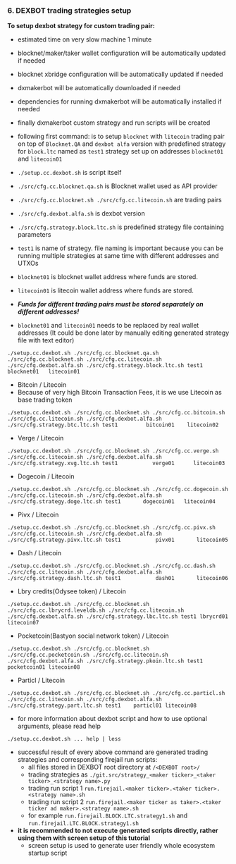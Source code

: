 ### 6. DEXBOT trading strategies setup

**To setup dexbot strategy for custom trading pair:**
  * estimated time on very slow machine 1 minute
  * blocknet/maker/taker wallet configuration will be automatically updated if needed
  * blocknet xbridge configuration will be automatically updated if needed
  * dxmakerbot will be automatically downloaded if needed
  * dependencies for running dxmakerbot will be automatically installed if needed
  * finally dxmakerbot custom strategy and run scripts will be created
  
  * following first command: is to setup `blocknet` with `litecoin` trading pair on top of `Blocknet.QA` and `dexbot alfa` version with predefined strategy for `block.ltc` named as `test1` strategy set up on addresses `blocknet01` and `litecoin01`
  * `./setup.cc.dexbot.sh` is script itself
  * `./src/cfg.cc.blocknet.qa.sh` is Blocknet wallet used as API provider
  * `./src/cfg.cc.blocknet.sh ./src/cfg.cc.litecoin.sh` are trading pairs
  * `./src/cfg.dexbot.alfa.sh` is dexbot version
  * `./src/cfg.strategy.block.ltc.sh` is predefined strategy file containing parameters
  * `test1` is name of strategy. file naming is important because you can be running multiple strategies at same time with different addresses and UTXOs
  * `blocknet01` is blocknet wallet address where funds are stored.
  * `litecoin01` is litecoin wallet address where funds are stored.
  * ***Funds for different trading pairs must be stored separately on different addresses!***
  * `blocknet01` and `litecoin01` needs to be replaced by real wallet addresses (It could be done later by manually editing generated strategy file with text editor)
```
./setup.cc.dexbot.sh ./src/cfg.cc.blocknet.qa.sh ./src/cfg.cc.blocknet.sh ./src/cfg.cc.litecoin.sh ./src/cfg.dexbot.alfa.sh ./src/cfg.strategy.block.ltc.sh test1      blocknet01   litecoin01
```
  * Bitcoin / Litecoin
  * Because of very high Bitcoin Transaction Fees, it is we use Litecoin as base trading token
```
./setup.cc.dexbot.sh ./src/cfg.cc.blocknet.sh ./src/cfg.cc.bitcoin.sh ./src/cfg.cc.litecoin.sh ./src/cfg.dexbot.alfa.sh ./src/cfg.strategy.btc.ltc.sh test1         bitcoin01    litecoin02
```
  * Verge / Litecoin
```
./setup.cc.dexbot.sh ./src/cfg.cc.blocknet.sh ./src/cfg.cc.verge.sh ./src/cfg.cc.litecoin.sh ./src/cfg.dexbot.alfa.sh ./src/cfg.strategy.xvg.ltc.sh test1           verge01      litecoin03
```
  * Dogecoin / Litecoin
```
./setup.cc.dexbot.sh ./src/cfg.cc.blocknet.sh ./src/cfg.cc.dogecoin.sh ./src/cfg.cc.litecoin.sh ./src/cfg.dexbot.alfa.sh ./src/cfg.strategy.doge.ltc.sh test1       dogecoin01   litecoin04
```
  * Pivx / Litecoin
```
./setup.cc.dexbot.sh ./src/cfg.cc.blocknet.sh ./src/cfg.cc.pivx.sh ./src/cfg.cc.litecoin.sh ./src/cfg.dexbot.alfa.sh ./src/cfg.strategy.pivx.ltc.sh test1           pivx01       litecoin05
```
  * Dash / Litecoin
```
./setup.cc.dexbot.sh ./src/cfg.cc.blocknet.sh ./src/cfg.cc.dash.sh ./src/cfg.cc.litecoin.sh ./src/cfg.dexbot.alfa.sh ./src/cfg.strategy.dash.ltc.sh test1           dash01       litecoin06
```
  * Lbry credits(Odysee token) / Litecoin
```
./setup.cc.dexbot.sh ./src/cfg.cc.blocknet.sh ./src/cfg.cc.lbrycrd.leveldb.sh ./src/cfg.cc.litecoin.sh ./src/cfg.dexbot.alfa.sh ./src/cfg.strategy.lbc.ltc.sh test1 lbrycrd01    litecoin07
```
  * Pocketcoin(Bastyon social network token) / Litecoin
```
./setup.cc.dexbot.sh ./src/cfg.cc.blocknet.sh ./src/cfg.cc.pocketcoin.sh ./src/cfg.cc.litecoin.sh ./src/cfg.dexbot.alfa.sh ./src/cfg.strategy.pkoin.ltc.sh test1    pocketcoin01 litecoin08
```
  * Particl / Litecoin
```
./setup.cc.dexbot.sh ./src/cfg.cc.blocknet.sh ./src/cfg.cc.particl.sh ./src/cfg.cc.litecoin.sh ./src/cfg.dexbot.alfa.sh ./src/cfg.strategy.part.ltc.sh test1    particl01 litecoin08
```
  * for more information about dexbot script and how to use optional arguments, please read help
```
./setup.cc.dexbot.sh ... help | less
```

  * successful result of every above command are generated trading strategies and corresponding firejail run scripts:
    * all files stored in DEXBOT root directory at `/<DEXBOT root>/`
    * trading strategies as `./git.src/strategy_<maker ticker>_<taker ticker>_<strategy name>.py`
    * trading run script 1 `run.firejail.<maker ticker>.<taker ticker>.<strategy name>.sh`
    * trading run script 2 `run.firejail.<maker ticker as taker>.<taker ticker ad maker>.<strategy name>.sh`
    * for example `run.firejail.BLOCK.LTC.strategy1.sh` and `run.firejail.LTC.BLOCK.strategy1.sh`
  * **it is recommended to not execute generated scripts directly, rather using them with screen setup of this tutorial**
    * screen setup is used to generate user friendly whole ecosystem startup script

